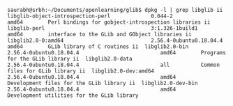 `
saurabh@srbh:~/Documents/openlearning/glib$ dpkg -l | grep libglib
ii  libglib-object-introspection-perl             0.044-2                                          amd64        Perl bindings for gobject-introspection libraries
ii  libglib-perl                                  3:1.326-1build1                                  amd64        interface to the GLib and GObject libraries
ii  libglib2.0-0:amd64                            2.56.4-0ubuntu0.18.04.4                          amd64        GLib library of C routines
ii  libglib2.0-bin                                2.56.4-0ubuntu0.18.04.4                          amd64        Programs for the GLib library
ii  libglib2.0-data                               2.56.4-0ubuntu0.18.04.4                          all          Common files for GLib library
ii  libglib2.0-dev:amd64                          2.56.4-0ubuntu0.18.04.4                          amd64        Development files for the GLib library
ii  libglib2.0-dev-bin                            2.56.4-0ubuntu0.18.04.4                          amd64        Development utilities for the GLib library
`